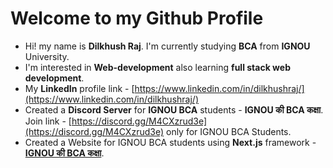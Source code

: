 # Welcome to my Github Profile
- Hi! my name is **Dilkhush Raj**. I'm currently studying **BCA** from **IGNOU** University.
- I'm interested in **Web-development** also learning **full stack web development**.
- My **LinkedIn** profile link - [https://www.linkedin.com/in/dilkhushraj/](https://www.linkedin.com/in/dilkhushraj/)
- Created a **Discord Server** for **IGNOU BCA** students - **IGNOU की BCA कक्षा**. Join link - [https://discord.gg/M4CXzrud3e](https://discord.gg/M4CXzrud3e) only for IGNOU BCA Students.
- Created a Website for IGNOU BCA students using **Next.js** framework - [**IGNOU की BCA कक्षा**](https://bcaclub.vercel.app).
